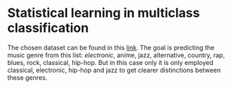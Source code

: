 # Statistical learning in multiclass classification

The chosen dataset can be found in this [link](https://www.kaggle.com/vicsuperman/prediction-of-music-genre). The goal is predicting the music genre from this list: _electronic_, anime, jazz, alternative, country, rap, blues, rock, classical, hip-hop. But in this case only it is only employed classical, electronic, hip-hop and jazz to get clearer distinctions between these genres.
 
